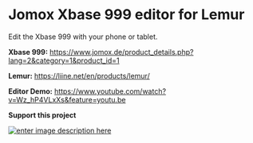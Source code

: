 # Jomox Xbase 999 editor for Lemur

Edit the Xbase 999 with your phone or tablet. 

**Xbase 999:** https://www.jomox.de/product_details.php?lang=2&category=1&product_id=1

**Lemur:** https://liine.net/en/products/lemur/

**Editor Demo:** https://www.youtube.com/watch?v=Wz_hP4VLxXs&feature=youtu.be

**Support this project**

[
![enter image description here](https://www.modularsamples.com/img/3298c3eb001bbed90f1d616da66708480096a0a1b6e81bd4f8a2d6e9b831d301.png)
](https://www.modularsamples.com/artuira-microfreak-patch-collection/)
